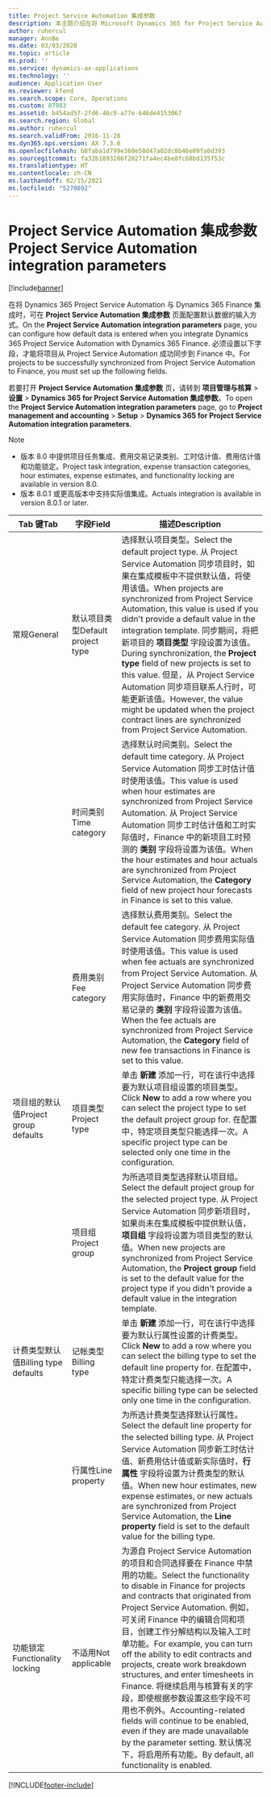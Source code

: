 ```yaml
---
title: Project Service Automation 集成参数
description: 本主题介绍在将 Microsoft Dynamics 365 for Project Service Automation 与 Dynamics 365 Finance 集成时，如何配置默认数据的输入方式。
author: ruhercul
manager: AnnBe
ms.date: 03/03/2020
ms.topic: article
ms.prod: ''
ms.service: dynamics-ax-applications
ms.technology: ''
audience: Application User
ms.reviewer: kfend
ms.search.scope: Core, Operations
ms.custom: 87983
ms.assetid: b454ad57-2fd6-46c9-a77e-646de4153067
ms.search.region: Global
ms.author: ruhercul
ms.search.validFrom: 2016-11-28
ms.dyn365.ops.version: AX 7.3.0
ms.openlocfilehash: b8faba1d799e360e58d47a02dc8b46e09fa0d393
ms.sourcegitcommit: fa32b1893286f20271fa4ec4be8fc68bd135f53c
ms.translationtype: HT
ms.contentlocale: zh-CN
ms.lasthandoff: 02/15/2021
ms.locfileid: "5270892"
---
```

# <a name="project-service-automation-integration-parameters"></a><span data-ttu-id="27972-103">Project Service Automation 集成参数</span><span class="sxs-lookup"><span data-stu-id="27972-103">Project Service Automation integration parameters</span></span>

[!include[banner](../includes/banner.md)]

<span data-ttu-id="27972-104">在将 Dynamics 365 Project Service Automation 与 Dynamics 365 Finance 集成时，可在 **Project Service Automation 集成参数** 页面配置默认数据的输入方式。</span><span class="sxs-lookup"><span data-stu-id="27972-104">On the **Project Service Automation integration parameters** page, you can configure how default data is entered when you integrate Dynamics 365 Project Service Automation with Dynamics 365 Finance.</span></span> <span data-ttu-id="27972-105">必须设置以下字段，才能将项目从 Project Service Automation 成功同步到 Finance 中。</span><span class="sxs-lookup"><span data-stu-id="27972-105">For projects to be successfully synchronized from Project Service Automation to Finance, you must set up the following fields.</span></span>

<span data-ttu-id="27972-106">若要打开 **Project Service Automation 集成参数** 页，请转到 **项目管理与核算** \> **设置** \> **Dynamics 365 for Project Service Automation 集成参数**。</span><span class="sxs-lookup"><span data-stu-id="27972-106">To open the **Project Service Automation integration parameters** page, go to **Project management and accounting** \> **Setup** \> **Dynamics 365 for Project Service Automation integration parameters**.</span></span> 

> [!NOTE]
> - <span data-ttu-id="27972-107">版本 8.0 中提供项目任务集成、费用交易记录类别、工时估计值、费用估计值和功能锁定。</span><span class="sxs-lookup"><span data-stu-id="27972-107">Project task integration, expense transaction categories, hour estimates, expense estimates, and functionality locking are available in version 8.0.</span></span>
> - <span data-ttu-id="27972-108">版本 8.0.1 或更高版本中支持实际值集成。</span><span class="sxs-lookup"><span data-stu-id="27972-108">Actuals integration is available in version 8.0.1 or later.</span></span>


| <span data-ttu-id="27972-109">Tab 键</span><span class="sxs-lookup"><span data-stu-id="27972-109">Tab</span></span>                    | <span data-ttu-id="27972-110">字段</span><span class="sxs-lookup"><span data-stu-id="27972-110">Field</span></span>                | <span data-ttu-id="27972-111">描述</span><span class="sxs-lookup"><span data-stu-id="27972-111">Description</span></span> |
|------------------------|----------------------|-------------|
| <span data-ttu-id="27972-112">常规</span><span class="sxs-lookup"><span data-stu-id="27972-112">General</span></span>                | <span data-ttu-id="27972-113">默认项目类型</span><span class="sxs-lookup"><span data-stu-id="27972-113">Default project type</span></span> | <span data-ttu-id="27972-114">选择默认项目类型。</span><span class="sxs-lookup"><span data-stu-id="27972-114">Select the default project type.</span></span> <span data-ttu-id="27972-115">从 Project Service Automation 同步项目时，如果在集成模板中不提供默认值，将使用该值。</span><span class="sxs-lookup"><span data-stu-id="27972-115">When projects are synchronized from Project Service Automation, this value is used if you didn't provide a default value in the integration template.</span></span> <span data-ttu-id="27972-116">同步期间，将把新项目的 **项目类型** 字段设置为该值。</span><span class="sxs-lookup"><span data-stu-id="27972-116">During synchronization, the **Project type** field of new projects is set to this value.</span></span> <span data-ttu-id="27972-117">但是，从 Project Service Automation 同步项目联系人行时，可能更新该值。</span><span class="sxs-lookup"><span data-stu-id="27972-117">However, the value might be updated when the project contract lines are synchronized from Project Service Automation.</span></span> |
|                        | <span data-ttu-id="27972-118">时间类别</span><span class="sxs-lookup"><span data-stu-id="27972-118">Time category</span></span>        | <span data-ttu-id="27972-119">选择默认时间类别。</span><span class="sxs-lookup"><span data-stu-id="27972-119">Select the default time category.</span></span> <span data-ttu-id="27972-120">从 Project Service Automation 同步工时估计值时使用该值。</span><span class="sxs-lookup"><span data-stu-id="27972-120">This value is used when hour estimates are synchronized from Project Service Automation.</span></span> <span data-ttu-id="27972-121">从 Project Service Automation 同步工时估计值和工时实际值时，Finance 中的新项目工时预测的 **类别** 字段将设置为该值。</span><span class="sxs-lookup"><span data-stu-id="27972-121">When the hour estimates and hour actuals are synchronized from Project Service Automation, the **Category** field of new project hour forecasts in Finance is set to this value.</span></span> |
|                        | <span data-ttu-id="27972-122">费用类别</span><span class="sxs-lookup"><span data-stu-id="27972-122">Fee category</span></span>         | <span data-ttu-id="27972-123">选择默认费用类别。</span><span class="sxs-lookup"><span data-stu-id="27972-123">Select the default fee category.</span></span> <span data-ttu-id="27972-124">从 Project Service Automation 同步费用实际值时使用该值。</span><span class="sxs-lookup"><span data-stu-id="27972-124">This value is used when fee actuals are synchronized from Project Service Automation.</span></span> <span data-ttu-id="27972-125">从 Project Service Automation 同步费用实际值时，Finance 中的新费用交易记录的 **类别** 字段将设置为该值。</span><span class="sxs-lookup"><span data-stu-id="27972-125">When the fee actuals are synchronized from Project Service Automation, the **Category** field of new fee transactions in Finance is set to this value.</span></span> |
| <span data-ttu-id="27972-126">项目组的默认值</span><span class="sxs-lookup"><span data-stu-id="27972-126">Project group defaults</span></span> | <span data-ttu-id="27972-127">项目类型</span><span class="sxs-lookup"><span data-stu-id="27972-127">Project type</span></span>         | <span data-ttu-id="27972-128">单击 **新建** 添加一行，可在该行中选择要为默认项目组设置的项目类型。</span><span class="sxs-lookup"><span data-stu-id="27972-128">Click **New** to add a row where you can select the project type to set the default project group for.</span></span> <span data-ttu-id="27972-129">在配置中，特定项目类型只能选择一次。</span><span class="sxs-lookup"><span data-stu-id="27972-129">A specific project type can be selected only one time in the configuration.</span></span> |
|                        | <span data-ttu-id="27972-130">项目组</span><span class="sxs-lookup"><span data-stu-id="27972-130">Project group</span></span>        | <span data-ttu-id="27972-131">为所选项目类型选择默认项目组。</span><span class="sxs-lookup"><span data-stu-id="27972-131">Select the default project group for the selected project type.</span></span> <span data-ttu-id="27972-132">从 Project Service Automation 同步新项目时，如果尚未在集成模板中提供默认值，**项目组** 字段将设置为项目类型的默认值。</span><span class="sxs-lookup"><span data-stu-id="27972-132">When new projects are synchronized from Project Service Automation, the **Project group** field is set to the default value for the project type if you didn't provide a default value in the integration template.</span></span> |
| <span data-ttu-id="27972-133">计费类型默认值</span><span class="sxs-lookup"><span data-stu-id="27972-133">Billing type defaults</span></span>  | <span data-ttu-id="27972-134">记帐类型</span><span class="sxs-lookup"><span data-stu-id="27972-134">Billing type</span></span>         | <span data-ttu-id="27972-135">单击 **新建** 添加一行，可在该行中选择要为默认行属性设置的计费类型。</span><span class="sxs-lookup"><span data-stu-id="27972-135">Click **New** to add a row where you can select the billing type to set the default line property for.</span></span> <span data-ttu-id="27972-136">在配置中，特定计费类型只能选择一次。</span><span class="sxs-lookup"><span data-stu-id="27972-136">A specific billing type can be selected only one time in the configuration.</span></span> |
|                        | <span data-ttu-id="27972-137">行属性</span><span class="sxs-lookup"><span data-stu-id="27972-137">Line property</span></span>        | <span data-ttu-id="27972-138">为所选计费类型选择默认行属性。</span><span class="sxs-lookup"><span data-stu-id="27972-138">Select the default line property for the selected billing type.</span></span> <span data-ttu-id="27972-139">从 Project Service Automation 同步新工时估计值、新费用估计值或新实际值时，**行属性** 字段将设置为计费类型的默认值。</span><span class="sxs-lookup"><span data-stu-id="27972-139">When new hour estimates, new expense estimates, or new actuals are synchronized from Project Service Automation, the **Line property** field is set to the default value for the billing type.</span></span> |
| <span data-ttu-id="27972-140">功能锁定</span><span class="sxs-lookup"><span data-stu-id="27972-140">Functionality locking</span></span>  | <span data-ttu-id="27972-141">不适用</span><span class="sxs-lookup"><span data-stu-id="27972-141">Not applicable</span></span>       | <span data-ttu-id="27972-142">为源自 Project Service Automation 的项目和合同选择要在 Finance 中禁用的功能。</span><span class="sxs-lookup"><span data-stu-id="27972-142">Select the functionality to disable in Finance for projects and contracts that originated from Project Service Automation.</span></span> <span data-ttu-id="27972-143">例如，可关闭 Finance 中的编辑合同和项目，创建工作分解结构以及输入工时单功能。</span><span class="sxs-lookup"><span data-stu-id="27972-143">For example, you can turn off the ability to edit contracts and projects, create work breakdown structures, and enter timesheets in Finance.</span></span> <span data-ttu-id="27972-144">将继续启用与核算有关的字段，即使根据参数设置这些字段不可用也不例外。</span><span class="sxs-lookup"><span data-stu-id="27972-144">Accounting-related fields will continue to be enabled, even if they are made unavailable by the parameter setting.</span></span> <span data-ttu-id="27972-145">默认情况下，将启用所有功能。</span><span class="sxs-lookup"><span data-stu-id="27972-145">By default, all functionality is enabled.</span></span> |


[!INCLUDE[footer-include](../includes/footer-banner.md)]